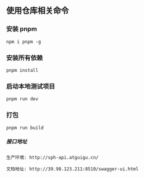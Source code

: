 ## 使用仓库相关命令

### 安装 pnpm

```
npm i pnpm -g
```

### 安装所有依赖

```
pnpm install
```

### 启动本地测试项目

```
pnpm run dev
```

### 打包

```
pnpm run build
```

##### 接口地址

```
生产环境: http://sph-api.atguigu.cn/

文档地址: http://39.98.123.211:8510/swagger-ui.html
```
